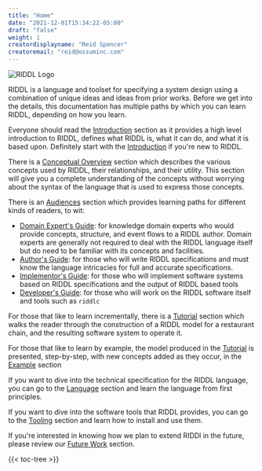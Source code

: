 ```yaml
---
title: "Home"
date: "2021-12-01T15:34:22-05:00"
draft: "false" 
weight: 1 
creatordisplayname: "Reid Spencer"
creatoremail: "reid@ossuminc.com"
---
```


![RIDDL Logo](/images/RIDDL-Logo-128x128.png)

RIDDL is a language and toolset for specifying a system design 
using a combination of unique ideas and ideas from prior works. 
Before we get into the details, this documentation has multiple
paths by which you can learn RIDDL, depending on how you learn.

Everyone should read the [Introduction](introduction) section as it
provides a high level introduction to RIDDL, defines what RIDDL is, 
what it can do, and what it is based upon.  Definitely start 
with the [Introduction](introduction) if you're new to RIDDL.

There is a [Conceptual Overview](concepts) section which describes the various
concepts used by RIDDL, their relationships, and their utility. This section
will give you a complete understanding of the concepts without worrying about
the syntax of the language that is used to express those concepts. 

There is an [Audiences](audience) section which provides learning 
paths for different kinds of readers, to wit:
* [Domain Expert's Guide](audience/domain-experts-guide): for knowledge 
  domain experts who would provide concepts, structure, and event flows
  to a RIDDL author. Domain experts are generally not required to deal
  with the RIDDL language itself but do need to be familiar with its
  concepts and facilities. 
* [Author's Guide](audience/authors-guide): for those who will write 
  RIDDL specifications and must know the language intricacies for full
  and accurate specifications. 
* [Implementor's Guide](audience/implementors-guide): for those who will 
  implement software systems based on RIDDL specifications and the output of 
  RIDDL based tools
* [Developer's Guide](audience/developers-guide): for those who will work on 
  the RIDDL software itself and tools such as `riddlc` 

For those that like to learn incrementally, there is a [Tutorial](tutorial) 
section which walks the reader through the construction of a RIDDL model for
a restaurant chain, and the resulting software system to operate it.

For those that like to learn by example, the model produced in the 
[Tutorial](tutorial) is presented, step-by-step, with new concepts added 
as they occur, in the [Example](examples) section

If you want to dive into the technical specification for the RIDDL language,
you can go to the [Language](language) section and learn the language from 
first principles. 

If you want to dive into the software tools that RIDDL provides, you can go
to the [Tooling](tooling) section and learn how to install and use them. 

If you're interested in knowing how we plan to extend RIDDl in the future, 
please review our [Future Work](future-work) section. 

{{< toc-tree >}}
